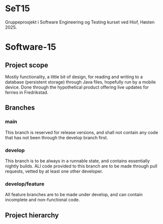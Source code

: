 # SeT15
Gruppeprosjekt i Software Engineering og Testing kurset ved Hiof, Høsten 2025. 
# Software-15

## Project scope

Mostly functionality, a little bit of design, for reading and writing to a database (persistent storage) through Java files, hopefully run by a mobile device. Done through the hypothetical product offering live updates for ferries in Fredrikstad.

## Branches

### main

This branch is reserved for release versions, and shall not contain any code that has not been through the develop branch first.

### develop

This branch is to be always in a runnable state, and contains essentially nightly builds. ALl code provided to this branch are to be made through pull requests, vetted by at least one other developer.

### develop/feature

All feature branches are to be made under develop, and can contain incomplete and non-functional code.

## Project hierarchy
